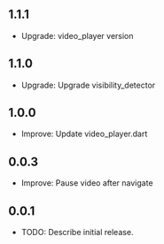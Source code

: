 ## 1.1.1
* Upgrade: video_player version

## 1.1.0
* Upgrade: Upgrade visibility_detector

## 1.0.0
* Improve: Update video_player.dart

## 0.0.3
* Improve: Pause video after navigate

## 0.0.1
* TODO: Describe initial release.
